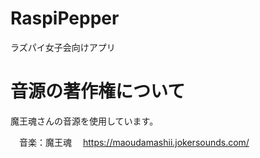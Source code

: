 # RaspiPepper
ラズパイ女子会向けアプリ

# 音源の著作権について
魔王魂さんの音源を使用しています。

　音楽：魔王魂
　https://maoudamashii.jokersounds.com/
